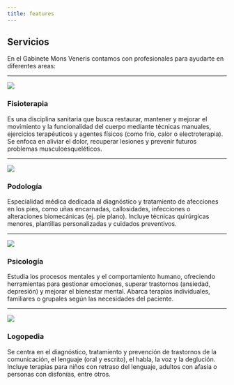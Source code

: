 ```yaml
---
title: features
---
```

## Servicios

En el Gabinete Mons Veneris contamos con profesionales para ayudarte en diferentes areas:

---
![](/img/icons/material-symbols/200/rounded/fisio.svg)
### Fisioterapia

Es una disciplina sanitaria que busca restaurar, mantener y mejorar el movimiento y la funcionalidad del cuerpo mediante técnicas manuales, ejercicios terapéuticos y agentes físicos (como frío, calor o electroterapia). Se enfoca en aliviar el dolor, recuperar lesiones y prevenir futuros problemas musculoesqueléticos.

---

![](/img/icons/material-symbols/200/rounded/podologia.svg)
### Podología

Especialidad médica dedicada al diagnóstico y tratamiento de afecciones en los pies, como uñas encarnadas, callosidades, infecciones o alteraciones biomecánicas (ej. pie plano). Incluye técnicas quirúrgicas menores, plantillas personalizadas y cuidados preventivos.

---

![](/img/icons/material-symbols/200/rounded/psicologia.svg)
### Psicología

Estudia los procesos mentales y el comportamiento humano, ofreciendo herramientas para gestionar emociones, superar trastornos (ansiedad, depresión) y mejorar el bienestar mental. Abarca terapias individuales, familiares o grupales según las necesidades del paciente.

---

![](/img/icons/material-symbols/200/rounded/logopedia.svg)
### Logopedia

Se centra en el diagnóstico, tratamiento y prevención de trastornos de la comunicación, el lenguaje (oral y escrito), el habla, la voz y la deglución. Incluye terapias para niños con retraso del lenguaje, adultos con afasia o personas con disfonías, entre otros.